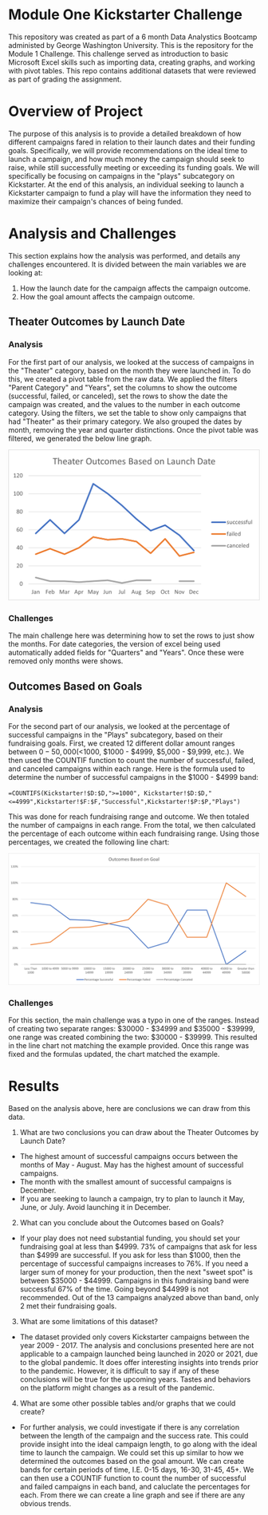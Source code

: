 # Module One Kickstarter Challenge
This repository was created as part of a 6 month Data Analystics Bootcamp administed by George Washington University. This is the repository for the Module 1 Challenge. This challenge served as introduction to basic Microsoft Excel skills such as importing data, creating graphs, and working with pivot tables. This repo contains additional datasets that were reviewed as part of grading the assignment.

# Overview of Project
The purpose of this analysis is to provide a detailed breakdown of how different campaigns fared in relation to their launch dates and their funding goals. Specifically, we will provide recommendations on the ideal time to launch a campaign, and how much money the campaign should seek to raise, while still successfully meeting or exceeding its funding goals. We will specifically be focusing on campaigns in the "plays" subcategory on Kickstarter. At the end of this analysis, an individual seeking to launch a Kickstarter campaign to fund a play will have the information they need to maximize their campaign's chances of being funded.


# Analysis and Challenges
This section explains how the analysis was performed, and details any challenges encountered. It is divided between the main variables we are looking at: 

1. How the launch date for the campaign affects the campaign outcome.
2. How the goal amount affects the campaign outcome. 

## Theater Outcomes by Launch Date

### Analysis

For the first part of our analysis, we looked at the success of campaigns in the "Theater" category, based on the month they were launched in. To do this, we created a pivot table from the raw data. We applied the filters "Parent Category" and "Years", set the columns to show the outcome (successful, failed, or canceled), set the rows to show the date the campaign was created, and the values to the number in each outcome category. Using the filters, we set the table to show only campaigns that had "Theater" as their primary category. We also grouped the dates by month, removing the year and quarter distinctions. Once the pivot table was filtered, we generated the below line graph. 

![Theater Outcomes vs Launch](https://github.com/jbalooshie/Kickstarter-Data/blob/main/Theater_Outcomes_vs_Launch.png)

### Challenges

The main challenge here was determining how to set the rows to just show the months. For date categories, the version of excel being used automatically added fields for "Quarters" and "Years". Once these were removed only months were shows.

## Outcomes Based on Goals

### Analysis 

For the second part of our analysis, we looked at the percentage of successful campaigns in the "Plays" subcategory, based on their fundraising goals. First, we created 12 different dollar amount ranges between $0-50,000 (<$1000, $1000 - $4999, $5,000 - $9,999, etc.). We then used the COUNTIF function to count the number of successful, failed, and canceled campaigns within each range. Here is the formula used to determine the number of successful campaigns in the $1000 - $4999 band:

`=COUNTIFS(Kickstarter!$D:$D,">=1000", Kickstarter!$D:$D,"<=4999",Kickstarter!$F:$F,"Successful",Kickstarter!$P:$P,"Plays")`

This was done for reach fundraising range and outcome. We then totaled the number of campaigns in each range. From the total, we then calculated the percentage of each outcome within each fundraising range. Using those percentages, we created the following line chart:

![Outcomes vs Goals](https://github.com/jbalooshie/Kickstarter-Data/blob/main/Outcomes_vs_Goals.png)

### Challenges

For this section, the main challenge was a typo in one of the ranges. Instead of creating two separate ranges: $30000 - $34999 and $35000 - $39999, one range was created combining the two: $30000 - $39999. This resulted in the line chart not matching the example provided. Once this range was fixed and the formulas updated, the chart matched the example.



# Results
Based on the analysis above, here are conclusions we can draw from this data. 

1. What are two conclusions you can draw about the Theater Outcomes by Launch Date?
  - The highest amount of successful campaigns occurs between the months of May - August. May has the highest amount of successful campaigns. 
  - The month with the smallest amount of successful campaigns is December. 
  - If you are seeking to launch a campaign, try to plan to launch it May, June, or July. Avoid launching it in December. 
  
2. What can you conclude about the Outcomes based on Goals?
  - If your play does not need substantial funding, you should set your fundraising goal at less than $4999. 73% of campaigns that ask for less than $4999 are successful. If you ask for less than $1000, then the percentage of successful campaigns increases to 76%. If you need a larger sum of money for your production, then the next "sweet spot" is between $35000 - $44999. Campaigns in this fundraising band were successful 67% of the time. Going beyond  $44999 is not recommended. Out of the 13 campaigns analyzed above than band, only 2 met their fundraising goals. 
  
3. What are some limitations of this dataset?
  - The dataset provided only covers Kickstarter campaigns between the year 2009 - 2017. The analysis and conclusions presented here are not applicable to a campaign launched being launched in 2020 or 2021, due to the global pandemic. It does offer interesting insights into trends prior to the pandemic. However, it is difficult to say if any of these conclusions will be true for the upcoming years. Tastes and behaviors on the platform might changes as a result of the pandemic. 

4. What are some other possible tables and/or graphs that we could create?
  - For further analysis, we could investigate if there is any correlation between the length of the campaign and the success rate. This could provide insight into the ideal campaign length, to go along with the ideal time to launch the campaign. We could set this up similar to how we determined the outcomes based on the goal amount. We can create bands for certain periods of time, I.E. 0-15 days, 16-30, 31-45, 45+. We can then use a COUNTIF function to count the number of successful and failed campaigns in each band, and caluclate the percentages for each. From there we can create a line graph and see if there are any obvious trends. 
